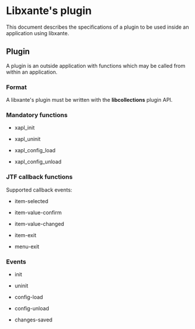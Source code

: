 # Libxante's plugin

This document describes the specifications of a plugin to be used inside
an application using libxante.

## Plugin

A plugin is an outside application with functions which may be called
from within an application.

### Format

A libxante's plugin must be written with the **libcollections** plugin
API.

### Mandatory functions

* xapl\_init

* xapl\_uninit

* xapl\_config\_load

* xapl\_config\_unload

### JTF callback functions

Supported callback events:

* item-selected

* item-value-confirm

* item-value-changed

* item-exit

* menu-exit

### Events

* init

* uninit

* config-load

* config-unload

* changes-saved

